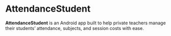 # AttendanceStudent
**AttendanceStudent** is an Android app built to help private teachers manage their students’ attendance, subjects, and session costs with ease.
